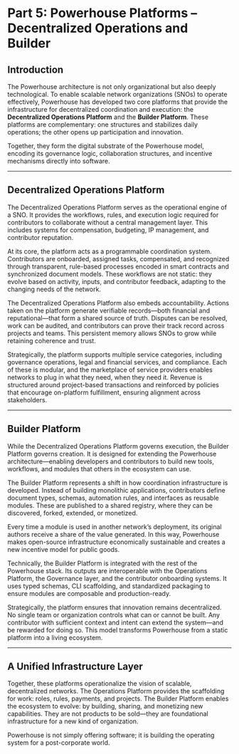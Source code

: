 # **Part 5: Powerhouse Platforms – Decentralized Operations and Builder**

## **Introduction**

The Powerhouse architecture is not only organizational but also deeply technological. To enable scalable network organizations (SNOs) to operate effectively, Powerhouse has developed two core platforms that provide the infrastructure for decentralized coordination and execution: the **Decentralized Operations Platform** and the **Builder Platform**. These platforms are complementary: one structures and stabilizes daily operations; the other opens up participation and innovation.

Together, they form the digital substrate of the Powerhouse model, encoding its governance logic, collaboration structures, and incentive mechanisms directly into software.

---

## **Decentralized Operations Platform**

The Decentralized Operations Platform serves as the operational engine of a SNO. It provides the workflows, rules, and execution logic required for contributors to collaborate without a central management layer. This includes systems for compensation, budgeting, IP management, and contributor reputation.

At its core, the platform acts as a programmable coordination system. Contributors are onboarded, assigned tasks, compensated, and recognized through transparent, rule-based processes encoded in smart contracts and synchronized document models. These workflows are not static: they evolve based on activity, inputs, and contributor feedback, adapting to the changing needs of the network.

The Decentralized Operations Platform also embeds accountability. Actions taken on the platform generate verifiable records—both financial and reputational—that form a shared source of truth. Disputes can be resolved, work can be audited, and contributors can prove their track record across projects and teams. This persistent memory allows SNOs to grow while retaining coherence and trust.

Strategically, the platform supports multiple service categories, including governance operations, legal and financial services, and compliance. Each of these is modular, and the marketplace of service providers enables networks to plug in what they need, when they need it. Revenue is structured around project-based transactions and reinforced by policies that encourage on-platform fulfillment, ensuring alignment across stakeholders.

---

## **Builder Platform**

While the Decentralized Operations Platform governs execution, the Builder Platform governs creation. It is designed for extending the Powerhouse architecture—enabling developers and contributors to build new tools, workflows, and modules that others in the ecosystem can use.

The Builder Platform represents a shift in how coordination infrastructure is developed. Instead of building monolithic applications, contributors define document types, schemas, automation rules, and interfaces as reusable modules. These are published to a shared registry, where they can be discovered, forked, extended, or monetized.

Every time a module is used in another network’s deployment, its original authors receive a share of the value generated. In this way, Powerhouse makes open-source infrastructure economically sustainable and creates a new incentive model for public goods.

Technically, the Builder Platform is integrated with the rest of the Powerhouse stack. Its outputs are interoperable with the Operations Platform, the Governance layer, and the contributor onboarding systems. It uses typed schemas, CLI scaffolding, and standardized packaging to ensure modules are composable and production-ready.

Strategically, the platform ensures that innovation remains decentralized. No single team or organization controls what can or cannot be built. Any contributor with sufficient context and intent can extend the system—and be rewarded for doing so. This model transforms Powerhouse from a static platform into a living ecosystem.

---

## **A Unified Infrastructure Layer**

Together, these platforms operationalize the vision of scalable, decentralized networks. The Operations Platform provides the scaffolding for work: roles, rules, payments, and projects. The Builder Platform enables the ecosystem to evolve: by building, sharing, and monetizing new capabilities. They are not products to be sold—they are foundational infrastructure for a new kind of organization.

Powerhouse is not simply offering software; it is building the operating system for a post-corporate world.
